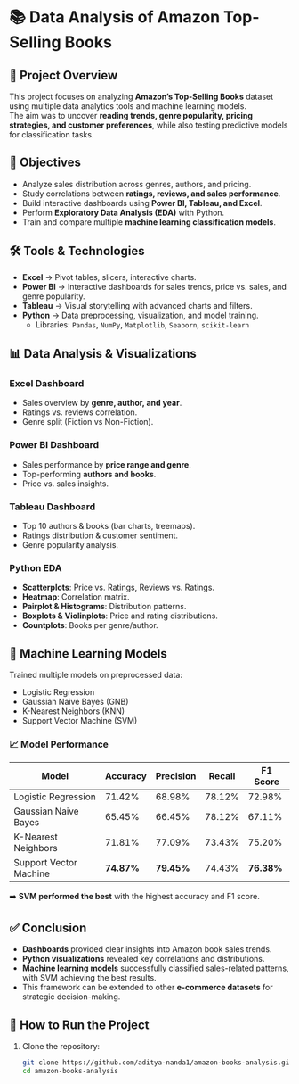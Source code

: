 # 📚 Data Analysis of Amazon Top-Selling Books  

## 📖 Project Overview  
This project focuses on analyzing **Amazon’s Top-Selling Books** dataset using multiple data analytics tools and machine learning models.  
The aim was to uncover **reading trends, genre popularity, pricing strategies, and customer preferences**, while also testing predictive models for classification tasks.  

## 🎯 Objectives  
- Analyze sales distribution across genres, authors, and pricing.  
- Study correlations between **ratings, reviews, and sales performance**.  
- Build interactive dashboards using **Power BI, Tableau, and Excel**.  
- Perform **Exploratory Data Analysis (EDA)** with Python.  
- Train and compare multiple **machine learning classification models**.  

## 🛠️ Tools & Technologies  
- **Excel** → Pivot tables, slicers, interactive charts.  
- **Power BI** → Interactive dashboards for sales trends, price vs. sales, and genre popularity.  
- **Tableau** → Visual storytelling with advanced charts and filters.  
- **Python** → Data preprocessing, visualization, and model training.  
  - Libraries: `Pandas`, `NumPy`, `Matplotlib`, `Seaborn`, `scikit-learn`  

## 📊 Data Analysis & Visualizations  
### Excel Dashboard  
- Sales overview by **genre, author, and year**.  
- Ratings vs. reviews correlation.  
- Genre split (Fiction vs Non-Fiction).  

### Power BI Dashboard  
- Sales performance by **price range and genre**.  
- Top-performing **authors and books**.  
- Price vs. sales insights.  

### Tableau Dashboard  
- Top 10 authors & books (bar charts, treemaps).  
- Ratings distribution & customer sentiment.  
- Genre popularity analysis.  

### Python EDA  
- **Scatterplots**: Price vs. Ratings, Reviews vs. Ratings.  
- **Heatmap**: Correlation matrix.  
- **Pairplot & Histograms**: Distribution patterns.  
- **Boxplots & Violinplots**: Price and rating distributions.  
- **Countplots**: Books per genre/author.  

## 🤖 Machine Learning Models  
Trained multiple models on preprocessed data:  
- Logistic Regression  
- Gaussian Naive Bayes (GNB)  
- K-Nearest Neighbors (KNN)  
- Support Vector Machine (SVM)  

### 📈 Model Performance  
| Model                  | Accuracy | Precision | Recall | F1 Score |
|-------------------------|----------|-----------|--------|----------|
| Logistic Regression     | 71.42%   | 68.98%    | 78.12% | 72.98%   |
| Gaussian Naive Bayes    | 65.45%   | 66.45%    | 78.12% | 67.11%   |
| K-Nearest Neighbors     | 71.81%   | 77.09%    | 73.43% | 75.20%   |
| Support Vector Machine  | **74.87%**   | **79.45%**    | 74.43% | **76.38%**   |

➡️ **SVM performed the best** with the highest accuracy and F1 score.  

## ✅ Conclusion  
- **Dashboards** provided clear insights into Amazon book sales trends.  
- **Python visualizations** revealed key correlations and distributions.  
- **Machine learning models** successfully classified sales-related patterns, with SVM achieving the best results.  
- This framework can be extended to other **e-commerce datasets** for strategic decision-making.

## 🚀 How to Run the Project  
1. Clone the repository:  
   ```bash
   git clone https://github.com/aditya-nanda1/amazon-books-analysis.git
   cd amazon-books-analysis

